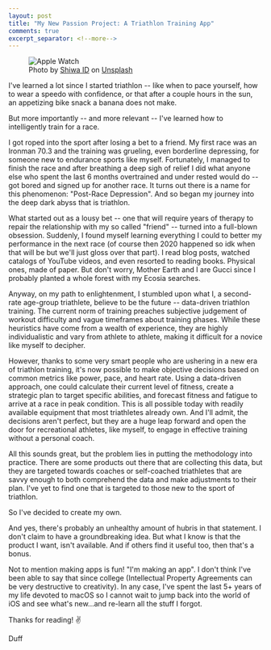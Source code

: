 ```yaml
---
layout: post
title: "My New Passion Project: A Triathlon Training App"
comments: true
excerpt_separator: <!--more-->
---
```


<figure>
  <img src="https://source.unsplash.com/2JHprwaUC_w/1920x1111" alt="Apple Watch">
  <figcaption>
    <span class="photo-credit">Photo by <a href="https://unsplash.com/@shiwa_id?utm_source=unsplash&amp;utm_medium=referral&amp;utm_content=creditCopyText">Shiwa ID</a> on <a href="https://unsplash.com/s/photos/apple-watch-series-5?utm_source=unsplash&amp;utm_medium=referral&amp;utm_content=creditCopyText">Unsplash</a></span>
  </figcaption>
</figure>

I've learned a lot since I started triathlon -- like when to pace yourself, how to wear a speedo with confidence, or that after a couple hours in the sun, an appetizing bike snack a banana does not make. 

<!--more-->

But more importantly -- and more relevant -- I've learned how to intelligently train for a race.

I got roped into the sport after losing a bet to a friend. My first race was an Ironman 70.3 and the training was grueling, even borderline depressing, for someone new to endurance sports like myself. Fortunately, I managed to finish the race and after breathing a deep sigh of relief I did what anyone else who spent the last 6 months overtrained and under rested would do -- got bored and signed up for another race. It turns out there is a name for this phenomenon: "Post-Race Depression". And so began my journey into the deep dark abyss that is triathlon.

What started out as a lousy bet -- one that will require years of therapy to repair the relationship with my so called "friend" -- turned into a full-blown obsession. Suddenly, I found myself learning everything I could to better my performance in the next race (of course then 2020 happened so idk when that will be but we'll just gloss over that part). I read blog posts, watched catalogs of YouTube videos, and even resorted to reading books. Physical ones, made of paper. But don't worry, Mother Earth and I are Gucci since I probably planted a whole forest with my Ecosia searches.

Anyway, on my path to enlightenment, I stumbled upon what I, a second-rate age-group triathlete, believe to be the future -- data-driven triathlon training. The current norm of training preaches subjective judgement of workout difficulty and vague timeframes about training phases. While these heuristics have come from a wealth of experience, they are highly individualistic and vary from athlete to athlete, making it difficult for a novice like myself to decipher.

However, thanks to some very smart people who are ushering in a new era of triathlon training, it's now possible to make objective decisions based on common metrics like power, pace, and heart rate. Using a data-driven approach, one could calculate their current level of fitness, create a strategic plan to target specific abilities, and forecast fitness and fatigue to arrive at a race in peak condition. This is all possible today with readily available equipment that most triathletes already own. And I'll admit, the decisions aren't perfect, but they are a huge leap forward and open the door for recreational athletes, like myself, to engage in effective training without a personal coach.

All this sounds great, but the problem lies in putting the methodology into practice. There are some products out there that are collecting this data, but they are targeted towards coaches or self-coached triathletes that are savvy enough to both comprehend the data and make adjustments to their plan. I've yet to find one that is targeted to those new to the sport of triathlon.

So I've decided to create my own.

And yes, there's probably an unhealthy amount of hubris in that statement. I don't claim to have a groundbreaking idea. But what I know is that the product I want, isn't available. And if others find it useful too, then that's a bonus. 

Not to mention making apps is fun! "I'm making an app". I don't think I've been able to say that since college (Intellectual Property Agreements can be very destructive to creativity). In any case, I've spent the last 5+ years of my life devoted to macOS so I cannot wait to jump back into the world of iOS and see what's new...and re-learn all the stuff I forgot.

Thanks for reading! ✌️

Duff
